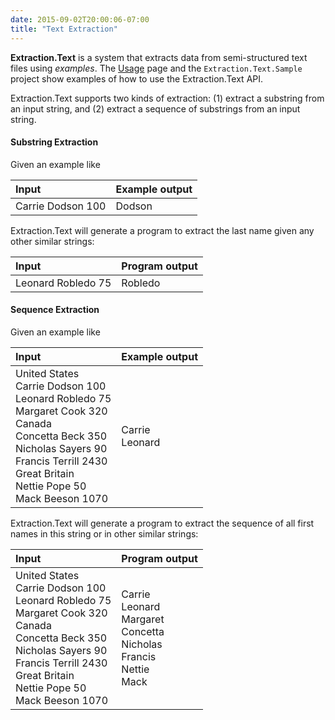 ```yaml
---
date: 2015-09-02T20:00:06-07:00
title: "Text Extraction"
---
```


**Extraction.Text** is a system that extracts data from semi-structured text files using *examples*.
The [Usage](/documentation/extraction-text/usage) page and the `Extraction.Text.Sample` project show examples of how to use the Extraction.Text API.

Extraction.Text supports two kinds of extraction: (1) extract a substring from an input string, and (2) extract a sequence of substrings from an input string.

#### Substring Extraction

Given an example like

|        Input      | Example output |
|:------------------|:---------------|
| Carrie Dodson 100 | Dodson   |

Extraction.Text will generate a program to extract the last name given any other similar strings:

|        Input      | Program output |
|:------------------|:---------------|
| Leonard Robledo 75 | Robledo   |


#### Sequence Extraction

Given an example like

|        Input      | Example output |
|:------------------|:---------------|
| United States<br/>Carrie Dodson 100<br/>Leonard Robledo 75<br/>Margaret Cook 320<br/>Canada<br/>Concetta Beck 350<br/>Nicholas Sayers 90<br/>Francis Terrill 2430<br/>Great Britain<br/>Nettie Pope 50<br/>Mack Beeson 1070 | Carrie<br/> Leonard |

Extraction.Text will generate a program to extract the sequence of all first names in this string or in other similar strings:

|        Input      | Program output |
|:------------------|:---------------|
| United States<br/>Carrie Dodson 100<br/>Leonard Robledo 75<br/>Margaret Cook 320<br/>Canada<br/>Concetta Beck 350<br/>Nicholas Sayers 90<br/>Francis Terrill 2430<br/>Great Britain<br/>Nettie Pope 50<br/>Mack Beeson 1070 | Carrie<br/> Leonard<br/> Margaret<br/>Concetta <br/>Nicholas <br/>Francis <br/>Nettie <br/>Mack |

